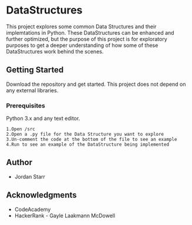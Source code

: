 # DataStructures
This project explores some common Data Structures and their implemtations in Python. These DataStructures can be enhanced and further optimized, but the purpose of this project is for exploratory purposes to get a deeper understanding of how some of these DataStructures work behind the scenes.

## Getting Started

Download the repository and get started. This project does not depend on any external libraries. 

### Prerequisites

Python 3.x and any text editor.

```
1.Open /src
2.Open a .py file for the Data Structure you want to explore
3.Un-comment the code at the bottom of the file to see an example
4.Run to see an example of the DataStructure being implemented
```

## Author

* Jordan Starr

## Acknowledgments

* CodeAcademy 
* HackerRank - Gayle Laakmann McDowell
